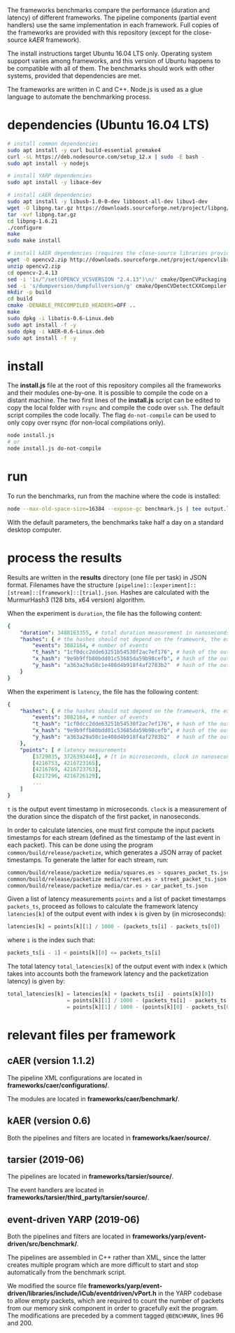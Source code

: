 The frameworks benchmarks compare the performance (duration and latency) of different frameworks. The pipeline components (partial event handlers) use the same implementation in each framework. Full copies of the frameworks are provided with this repository (except for the close-source *kAER* framework).

The install instructions target Ubuntu 16.04 LTS only. Operating system support varies among frameworks, and this version of Ubuntu happens to be compatible with all of them. The benchmarks should work with other systems, provided that dependencies are met.

The frameworks are written in C and C++. Node.js is used as a glue language to automate the benchmarking process.

# dependencies (Ubuntu 16.04 LTS)

```sh
# install common dependencies
sudo apt install -y curl build-essential premake4
curl -sL https://deb.nodesource.com/setup_12.x | sudo -E bash -
sudo apt install -y nodejs

# install YARP dependencies
sudo apt install -y libace-dev

# install cAER dependencies
sudo apt install -y libusb-1.0-0-dev libboost-all-dev libuv1-dev
wget -O libpng.tar.gz https://downloads.sourceforge.net/project/libpng/libpng16/older-releases/1.6.21/libpng-1.6.21.tar.gz
tar -xvf libpng.tar.gz
cd libpng-1.6.21
./configure
make
sudo make install

# install kAER dependencies (requires the close-source libraries provided by Prophesee)
wget -O opencv2.zip http://downloads.sourceforge.net/project/opencvlibrary/opencv-unix/2.4.13/opencv-2.4.13.zip
unzip opencv2.zip
cd opencv-2.4.13
sed -i '1s/^/set(OPENCV_VCSVERSION "2.4.13")\n/' cmake/OpenCVPackaging.cmake
sed -i 's/dumpversion/dumpfullversion/g' cmake/OpenCVDetectCXXCompiler.cmake
mkdir -p build
cd build
cmake -DENABLE_PRECOMPILED_HEADERS=OFF ..
make
sudo dpkg -i libatis-0.6-Linux.deb
sudo apt install -f -y
sudo dpkg -i kAER-0.6-Linux.deb
sudo apt install -f -y
```

# install

The __install.js__ file at the root of this repository compiles all the frameworks and their modules one-by-one. It is possible to compile the code on a distant machine. The two first lines of the __install.js__ script can be edited to copy the local folder with `rsync` and compile the code over `ssh`. The default script compiles the code locally. The flag `do-not-compile` can be used to only copy over rsync (for non-local compilations only).
```sh
node install.js
# or
node install.js do-not-compile
```

# run

To run the benchmarks, run from the machine where the code is installed:
```sh
node --max-old-space-size=16384 --expose-gc benchmark.js | tee output.log
```
With the default parameters, the benchmarks take half a day on a standard desktop computer.

# process the results

Results are written in the __results__ directory (one file per task) in JSON format. Filenames have the structure `[pipeline]::[experiment]::[stream]::[framework]::[trial].json`. Hashes are calculated with the MurmurHash3 (128 bits, x64 version) algorithm.

When the experiment is `duration`, the file has the following content:
```yml
{
    "duration": 3488163355, # total duration measurement in nanoseconds
    "hashes": { # the hashes should not depend on the framework, the exact list depends on the pipeline
        "events": 3082164, # number of events
        "t_hash": "1cf0dcc2dde63251b54530f2ac7ef176", # hash of the output timestamps
        "x_hash": "9e9b9ffb80bdd01c53685da59b98cefb", # hash of the output x coordinates
        "y_hash": "a363a29a58c1e408d4b918f4af2783b2"  # hash of the output y coordinates
    }
}
```

When the experiment is `latency`, the file has the following content:
```yml
{
    "hashes": { # the hashes should not depend on the framework, the exact list depends on the pipeline
        "events": 3082164, # number of events
        "t_hash": "1cf0dcc2dde63251b54530f2ac7ef176", # hash of the output timestamps
        "x_hash": "9e9b9ffb80bdd01c53685da59b98cefb", # hash of the output x coordinates
        "y_hash": "a363a29a58c1e408d4b918f4af2783b2"  # hash of the output y coordinates
    },
    "points": [ # latency measurements
        [3729835, 3726393444], # [t in microseconds, clock in nanoseconds]
        [4216753, 4216723165],
        [4216769, 4216723763],
        [4217296, 4216726129],
        ...
    ]
}
```
`t` is the output event timestamp in microseconds. `clock` is a measurement of the duration since the dispatch of the first packet, in nanoseconds.

In order to calculate latencies, one must first compute the input packets timestamps for each stream (defined as the timestamp of the last event in each packet). This can be done using the program `common/build/release/packetize`, which generates a JSON array of packet timestamps. To generate the latter for each stream, run:

```sh
common/build/release/packetize media/squares.es > squares_packet_ts.json
common/build/release/packetize media/street.es > street_packet_ts.json
common/build/release/packetize media/car.es > car_packet_ts.json
```

Given a list of latency measurements `points` and a list of packet timestamps `packets_ts`, proceed as follows to calculate the framework latency `latencies[k]` of the output event with index `k` is given by (in microseconds):
```js
latencies[k] = points[k][1] / 1000 - (packets_ts[i] - packets_ts[0])
```
where `i` is the index such that:
```js
packets_ts[i - 1] < points[k][0] <= packets_ts[i]
```
The total latency `total_latencies[k]` of the output event with index `k` (which takes into accounts both the framework latency and the packetization latency) is given by:
```js
total_latencies[k] = latencies[k] + (packets_ts[i] - points[k][0])
                   = points[k][1] / 1000 - (packets_ts[i] - packets_ts[0]) + (packets_ts[i] - points[k][0])
                   = points[k][1] / 1000 - (points[k][0] - packets_ts[0])
```

# relevant files per framework

## cAER (version 1.1.2)

The pipeline XML configurations are located in __frameworks/caer/configurations/__.

The modules are located in __frameworks/caer/benchmark/__.

## kAER (version 0.6)

Both the pipelines and filters are located in __frameworks/kaer/source/__.

## tarsier (2019-06)

The pipelines are located in __frameworks/tarsier/source/__.

The event handlers are located in __frameworks/tarsier/third_party/tarsier/source/__.

## event-driven YARP (2019-06)

Both the pipelines and filters are located in __frameworks/yarp/event-driven/src/benchmark/__.

The pipelines are assembled in C++ rather than XML, since the latter creates multiple program which are more difficult to start and stop automatically from the benchmark script.

We modified the source file __frameworks/yarp/event-driven/libraries/include/iCub/eventdriven/vPort.h__ in the YARP codebase to allow empty packets, which are required to count the number of packets from our memory sink component in order to gracefully exit the program. The modifications are preceded by a comment tagged `@BENCHMARK`, lines 96 and 200.

